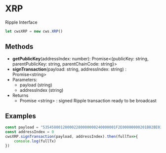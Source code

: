 # XRP

Ripple Interface

```javascript
let cwsXRP = new cws.XRP()
```

## Methods

* **getPublicKey**(addressIndex: number): Promise<{publicKey: string, parentPublicKey: string, parentChainCode: string}>
* **signTransaction**(payload: string, addressIndex: string) : Promise\<string>
* Parameters:
  * payload (string)
  * addressIndex (string)
* Returns
  * Promise \<string> : signed Ripple transaction ready to be broadcast

## Examples

```javascript
const payload = "535458001200002280000000240000001F2E00000000201B02BE032E6140000000002A927068400000000000000C7321027F033C29DE4BC02096492DA93E00D55D2851F74DC0B5AB58C9B83B3E8067B4AF8114A2725F5D0AA3D5492771155186F42A9B4D1A2C7C83141294A54F44FC00AE692EAD9A1235C4DFC41AFCFE"
const addressIndex = 0
cwsXRP.signTransaction(payload, addressIndex).then(fullTx=>{
    console.log(fullTx)
})
```